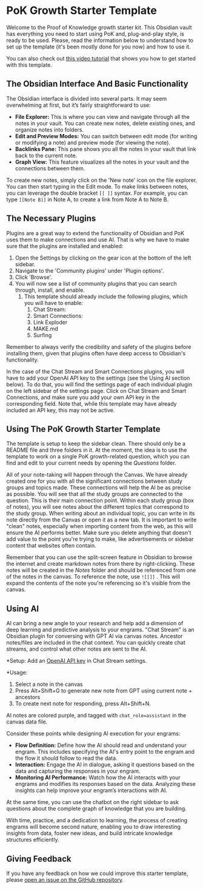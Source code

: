 # PoK Growth Starter Template

Welcome to the Proof of Knowledge growth starter kit. This Obsidian vault has everything you need to start using PoK and, plug-and-play style, is ready to be used. Please, read the information below to understand how to set up the template (it's been mostly done for you now) and how to use it.

You can also check out [this video tutorial](https://share.cleanshot.com/S1WKk3fq) that shows you how to get started with this template.

## The Obsidian Interface And Basic Functionality

The Obsidian interface is divided into several parts. It may seem overwhelming at first, but it’s fairly straightforward to use:

- **File Explorer:** This is where you can view and navigate through all the notes in your vault. You can create new notes, delete existing ones, and organize notes into folders.
- **Edit and Preview Modes:** You can switch between edit mode (for writing or modifying a note) and preview mode (for viewing the note).
- **Backlinks Pane:** This pane shows you all the notes in your vault that link back to the current note. 
- **Graph View:** This feature visualizes all the notes in your vault and the connections between them.

To create new notes, simply click on the 'New note' icon on the file explorer. You can then start typing in the Edit mode. To make links between notes, you can leverage the double bracket `[[ ]]` syntax. For example, you can type `[[Note B]]` in Note A, to create a link from Note A to Note B.

## The Necessary Plugins

Plugins are a great way to extend the functionality of Obsidian and PoK uses them to make connections and use AI. That is why we have to make sure that the plugins are installed and enabled:

1. Open the Settings by clicking on the gear icon at the bottom of the left sidebar.
2. Navigate to the 'Community plugins' under 'Plugin options'.
3. Click 'Browse'.
4. You will now see a list of community plugins that you can search through, install, and enable.
    1. This template should already include the following plugins, which you will have to enable:
        1. Chat Stream:
        2. Smart Connections:
        3. Link Exploder
        4. MAKE.md
        5. Surfing

Remember to always verify the credibility and safety of the plugins before installing them, given that plugins often have deep access to Obsidian's functionality.

In the case of the Chat Stream and Smart Connections plugins, you will have to add your OpenAI API key to the settings (see the Using AI section below). To do that, you will find the settings page of each individual plugin on the left sidebar of the settings page. Click on Chat Stream and Smart Connections, and make sure you add your own API key in the corresponding field. Note that, while this template may have already included an API key, this may not be active.

## Using The PoK Growth Starter Template

The template is setup to keep the sidebar clean. There should only be a README file and three folders in it. At the moment, the idea is to use the template to work on a single PoK growth-related question, which you can find and edit to your current needs by opening the *Questions* folder.

All of your note-taking will happen through the Canvas. We have already created one for you with all the significant connections between study groups and topics made. These connections will help the AI be as precise as possible. You will see that all the study groups are connected to the question. This is their main connection point. Within each study group (box of notes), you will see notes about the different topics that correspond to the study group. When writing about an individual topic, you can write in its note directly from the Canvas or open it as a new tab. It is important to write "clean" notes, especially when importing content from the web, as this will ensure the AI performs better. Make sure you delete anything that doesn't add value to the point you're trying to make, like advertisements or sidebar content that websites often contain.

Remember that you can use the split-screen feature in Obsidian to browse the internet and create markdown notes from there by right-clicking. These notes will be created in the *Notes* folder and should be referenced from one of the notes in the canvas. To reference the note, use `![[]]` . This will expand the contents of the note you're referencing so it's visible from the canvas.

## Using AI

AI can bring a new angle to your research and help add a dimension of deep learning and predictive analysis to your engrams. "Chat Stream" is an Obsidian plugin for conversing with GPT AI via canvas notes. Ancestor notes/files are included in the chat context. You can quickly create chat streams, and control what other notes are sent to the AI.

*Setup: Add an [OpenAI API key](https://platform.openai.com/account/api-keys) in Chat Stream settings.

*Usage:

1. Select a note in the canvas
2. Press Alt+Shift+G to generate new note from GPT using current note + ancestors
3. To create next note for responding, press Alt+Shift+N.

AI notes are colored purple, and tagged with `chat_role=assistant` in the canvas data file.

Consider these points while designing AI execution for your engrams:

- **Flow Definition:** Define how the AI should read and understand your engram. This includes specifying the AI's entry point to the engram and the flow it should follow to read the data.
- **Interaction:** Engage the AI in dialogue, asking it questions based on the data and capturing the responses in your engram.
- **Monitoring AI Performance:** Watch how the AI interacts with your engrams and modifies its responses based on the data. Analyzing these insights can help improve your engram’s interactions with AI.

At the same time, you can use the chatbot on the right sidebar to ask questions about the complete graph of knowledge that you are building.

With time, practice, and a dedication to learning, the process of creating engrams will become second nature, enabling you to draw interesting insights from data, foster new ideas, and build intricate knowledge structures efficiently.

## Giving Feedback

If you have any feedback on how we could improve this starter template, please [open an issue on the GitHub repository](https://github.com/DeSciWorldDAO/DeSciWorld/issues/new/choose).